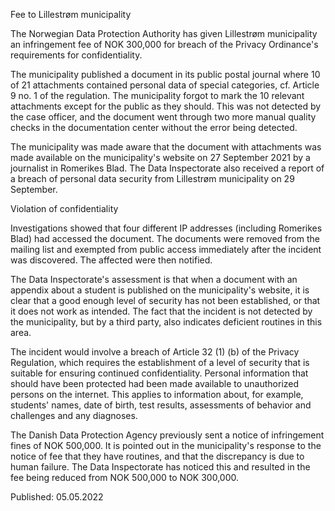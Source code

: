 Fee to Lillestrøm municipality

The Norwegian Data Protection Authority has given Lillestrøm municipality an infringement fee of NOK 300,000 for breach of the Privacy Ordinance's requirements for confidentiality.

The municipality published a document in its public postal journal where 10 of 21 attachments contained personal data of special categories, cf. Article 9 no. 1 of the regulation. The municipality forgot to mark the 10 relevant attachments except for the public as they should. This was not detected by the case officer, and the document went through two more manual quality checks in the documentation center without the error being detected.

The municipality was made aware that the document with attachments was made available on the municipality's website on 27 September 2021 by a journalist in Romerikes Blad. The Data Inspectorate also received a report of a breach of personal data security from Lillestrøm municipality on 29 September.

Violation of confidentiality

Investigations showed that four different IP addresses (including Romerikes Blad) had accessed the document. The documents were removed from the mailing list and exempted from public access immediately after the incident was discovered. The affected were then notified.

The Data Inspectorate's assessment is that when a document with an appendix about a student is published on the municipality's website, it is clear that a good enough level of security has not been established, or that it does not work as intended. The fact that the incident is not detected by the municipality, but by a third party, also indicates deficient routines in this area.

The incident would involve a breach of Article 32 (1) (b) of the Privacy Regulation, which requires the establishment of a level of security that is suitable for ensuring continued confidentiality. Personal information that should have been protected had been made available to unauthorized persons on the internet. This applies to information about, for example, students' names, date of birth, test results, assessments of behavior and challenges and any diagnoses.

The Danish Data Protection Agency previously sent a notice of infringement fines of NOK 500,000. It is pointed out in the municipality's response to the notice of fee that they have routines, and that the discrepancy is due to human failure. The Data Inspectorate has noticed this and resulted in the fee being reduced from NOK 500,000 to NOK 300,000.

Published: 05.05.2022
